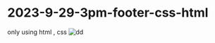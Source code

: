 # 2023-9-29-3pm-footer-css-html
only using html , css
![dd](https://github.com/ravinath93/2023-9-29-3pm-footer-css-html/assets/143611757/1129ebd3-8e67-4ca0-9582-f3bdad463531)
